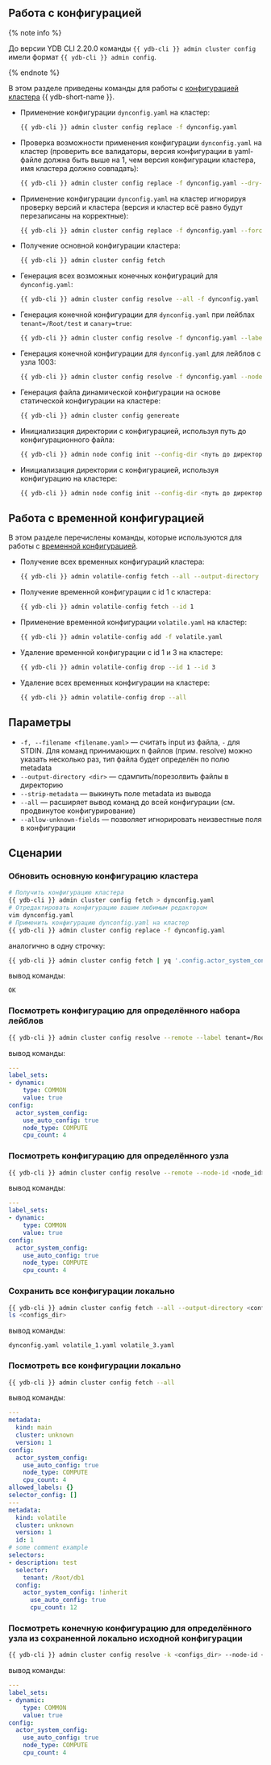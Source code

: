 ## Работа с конфигурацией

{% note info %}

До версии YDB CLI 2.20.0 команды `{{ ydb-cli }} admin cluster config` имели формат `{{ ydb-cli }} admin config`.

{% endnote %}

В этом разделе приведены команды для работы с [конфигурацией кластера](../../reference/configuration/index.md) {{ ydb-short-name }}.

- Применение конфигурации `dynconfig.yaml` на кластер:

    ```bash
    {{ ydb-cli }} admin cluster config replace -f dynconfig.yaml
    ```

- Проверка возможности применения конфигурации `dynconfig.yaml` на кластер (проверить все валидаторы, версия конфигурации в yaml-файле должна быть выше на 1, чем версия конфигурации кластера, имя кластера должно совпадать):

    ```bash
    {{ ydb-cli }} admin cluster config replace -f dynconfig.yaml --dry-run
    ```

- Применение конфигурации `dynconfig.yaml` на кластер игнорируя проверку версий и кластера (версия и кластер всё равно будут перезаписаны на корректные):

    ```bash
    {{ ydb-cli }} admin cluster config replace -f dynconfig.yaml --force
    ```

- Получение основной конфигурации кластера:

    ```bash
    {{ ydb-cli }} admin cluster config fetch
    ```

- Генерация всех возможных конечных конфигураций для `dynconfig.yaml`:

    ```bash
    {{ ydb-cli }} admin cluster config resolve --all -f dynconfig.yaml
    ```

- Генерация конечной конфигурации для `dynconfig.yaml` при лейблах `tenant=/Root/test` и `canary=true`:

    ```bash
    {{ ydb-cli }} admin cluster config resolve -f dynconfig.yaml --label tenant=/Root/test --label canary=true
    ```

- Генерация конечной конфигурации для `dynconfig.yaml` для лейблов с узла 1003:

    ```bash
    {{ ydb-cli }} admin cluster config resolve -f dynconfig.yaml --node-id 100
    ```

- Генерация файла динамической конфигурации на основе статической конфигурации на кластере:

    ```bash
    {{ ydb-cli }} admin cluster config genereate
    ```

- Инициализация директории с конфигурацией, используя путь до конфигурационного файла:

    ```bash
    {{ ydb-cli }} admin node config init --config-dir <путь до директории> --from-config <путь до файла конфигурации>
    ```

- Инициализация директории с конфигурацией, используя конфигурацию на кластере:

    ```bash
    {{ ydb-cli }} admin node config init --config-dir <путь до директории> --seed-node <эндпоинт узла кластера>
    ```

## Работа с временной конфигурацией

В этом разделе перечислены команды, которые используются для работы с [временной конфигурацией](../../devops/configuration-management/configuration-v1/dynamic-config-volatile-config.md).

- Получение всех временных конфигураций кластера:

    ```bash
    {{ ydb-cli }} admin volatile-config fetch --all --output-directory <dir>
    ```

- Получение временной конфигурации с id 1 с кластера:

    ```bash
    {{ ydb-cli }} admin volatile-config fetch --id 1
    ```

- Применение временной конфигурации `volatile.yaml` на кластер:

    ```bash
    {{ ydb-cli }} admin volatile-config add -f volatile.yaml
    ```

- Удаление временной конфигурации с id 1 и 3 на кластере:

    ```bash
    {{ ydb-cli }} admin volatile-config drop --id 1 --id 3
    ```

- Удаление всех временных конфигурации на кластере:

    ```bash
    {{ ydb-cli }} admin volatile-config drop --all
    ```

## Параметры

* `-f, --filename <filename.yaml>` — считать input из файла, `-` для STDIN. Для команд принимающих n файлов (прим. resolve) можно указать несколько раз, тип файла будет определён по полю metadata
* `--output-directory <dir>` — сдампить/порезолвить файлы в директорию
* `--strip-metadata` — выкинуть поле metadata из вывода
* `--all` — расширяет вывод команд до всей конфигурации (см. продвинутое конфигурирование)
* `--allow-unknown-fields` — позволяет игнорировать неизвестные поля в конфигурации

## Сценарии

### Обновить основную конфигурацию кластера

```bash
# Получить конфигурацию кластера
{{ ydb-cli }} admin cluster config fetch > dynconfig.yaml
# Отредактировать конфигурацию вашим любимым редактором
vim dynconfig.yaml
# Применить конфигурацию dynconfig.yaml на кластер
{{ ydb-cli }} admin cluster config replace -f dynconfig.yaml
```

аналогично в одну строчку:

```bash
{{ ydb-cli }} admin cluster config fetch | yq '.config.actor_system_config.scheduler.resolution = 128' | {{ ydb-cli }} admin cluster config replace -f -
```

вывод команды:

```text
OK
```
### Посмотреть конфигурацию для определённого набора лейблов

```bash
{{ ydb-cli }} admin cluster config resolve --remote --label tenant=/Root/db1 --label canary=true
```

вывод команды:

```yaml
---
label_sets:
- dynamic:
    type: COMMON
    value: true
config:
  actor_system_config:
    use_auto_config: true
    node_type: COMPUTE
    cpu_count: 4
```

### Посмотреть конфигурацию для определённого узла

```bash
{{ ydb-cli }} admin cluster config resolve --remote --node-id <node_id>
```

вывод команды:

```yaml
---
label_sets:
- dynamic:
    type: COMMON
    value: true
config:
  actor_system_config:
    use_auto_config: true
    node_type: COMPUTE
    cpu_count: 4
```

### Сохранить все конфигурации локально

```bash
{{ ydb-cli }} admin cluster config fetch --all --output-directory <configs_dir>
ls <configs_dir>
```

вывод команды:

```text
dynconfig.yaml volatile_1.yaml volatile_3.yaml
```

### Посмотреть все конфигурации локально

```bash
{{ ydb-cli }} admin cluster config fetch --all
```

вывод команды:

```yaml
---
metadata:
  kind: main
  cluster: unknown
  version: 1
config:
  actor_system_config:
    use_auto_config: true
    node_type: COMPUTE
    cpu_count: 4
allowed_labels: {}
selector_config: []
---
metadata:
  kind: volatile
  cluster: unknown
  version: 1
  id: 1
# some comment example
selectors:
- description: test
  selector:
    tenant: /Root/db1
  config:
    actor_system_config: !inherit
      use_auto_config: true
      cpu_count: 12
```

### Посмотреть конечную конфигурацию для определённого узла из сохраненной локально исходной конфигурации

```bash
{{ ydb-cli }} admin cluster config resolve -k <configs_dir> --node-id <node_id>
```

вывод команды:

```yaml
---
label_sets:
- dynamic:
    type: COMMON
    value: true
config:
  actor_system_config:
    use_auto_config: true
    node_type: COMPUTE
    cpu_count: 4
```


